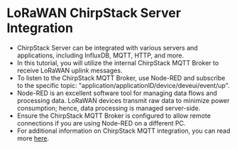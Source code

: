 # LoRaWAN ChirpStack Server Integration

- ChirpStack Server can be integrated with various servers and applications, including InfluxDB, MQTT, HTTP, and more.
- In this tutorial, you will utilize the internal ChirpStack MQTT Broker to receive LoRaWAN uplink messages.
- To listen to the ChirpStack MQTT Broker, use Node-RED and subscribe to the specific topic: "application/applicationID/device/deveui/event/up".
- Node-RED is an excellent software tool for managing data flows and processing data. LoRaWAN devices transmit raw data to minimize power consumption; hence, data processing is managed server-side.
- Ensure the ChirpStack MQTT Broker is configured to allow remote connections if you are using Node-RED on a different PC.
- For additional information on ChirpStack MQTT integration, you can read more [here](https://www.chirpstack.io/docs/chirpstack/integrations/mqtt.html).


